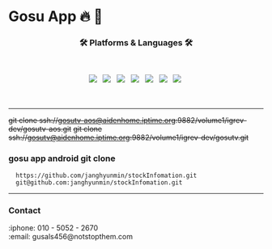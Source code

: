 # Gosu App :fire: :rocket:


<!-- [![Build Status](https://travis-ci.org/joemccann/dillinger.svg?branch=master)](https://travis-ci.org/joemccann/dillinger)
<img src="https://img.shields.io/badge/Android-3DDC84?style=flat-square&logo=Android&logoColor=white"/> -->


<h3 align="center"><b>🛠 Platforms & Languages 🛠</b></h3>
</br>
<p align="center">
<!-- <img src="https://img.shields.io/badge/HTML5-E34F26?style=flat-square&logo=HTML5&logoColor=white"/></a> &nbsp -->
<!-- <img src="https://img.shields.io/badge/CSS3-1572B6?style=flat-square&logo=CSS3&logoColor=white"/></a> &nbsp -->
<!-- <img src="https://img.shields.io/badge/JavaScript-F7DF1E?style=flat-square&logo=JavaScript&logoColor=white"/></a> &nbsp -->
<!-- <img src="https://img.shields.io/badge/Node.js-339933?style=flat-square&logo=Node.js&logoColor=white"/></a> &nbsp -->
<img src="https://img.shields.io/badge/Java-007396?style=flat-square&logo=Java&logoColor=white"/></a> &nbsp
<img src="https://img.shields.io/badge/Android-3DDC84?style=flat-square&logo=Android&logoColor=white"/></a> &nbsp
<img src="https://img.shields.io/badge/MariaDB-1F305F?style=flat-square&logo=MariaDB&logoColor=white"/></a> &nbsp 
<img src="https://img.shields.io/badge/MySQL-4479A1?style=flat-square&logo=MySQL&logoColor=white"/></a> &nbsp 
<img src="https://img.shields.io/badge/PHP-777BB4?style=flat-square&logo=php&logoColor=white"/></a> &nbsp 
<img src="https://img.shields.io/badge/Firebase-4479A1?style=flat-square&logo=Firebase&logoColor=#FFCA28"/></a> &nbsp 
<!-- <img src="https://img.shields.io/badge/c++-00599C?style=flat-square&logo=c%2B%2B&logoColor=white"/></a> &nbsp -->
<img src="https://img.shields.io/badge/Python-3766AB?style=flat-square&logo=Python&logoColor=white"/></a>&nbsp 


</br>
</br>
</br>

----

   <del>git clone ssh://gosutv-aos@aidenhome.iptime.org:9882/volume1/igrev-dev/gosutv-aos.git</del>
    <del>git clone ssh://gosutv@aidenhome.iptime.org:9882/volume1/igrev-dev/gosutv.git</del>

<h3>gosu app android git clone</h3>
   

    
      https://github.com/janghyunmin/stockInfomation.git
      git@github.com:janghyunmin/stockInfomation.git
----


<h3> Contact </h3>
:iphone: 010 - 5052 - 2670  &nbsp </br>
:email: gusals456@notstopthem.com  &nbsp 




